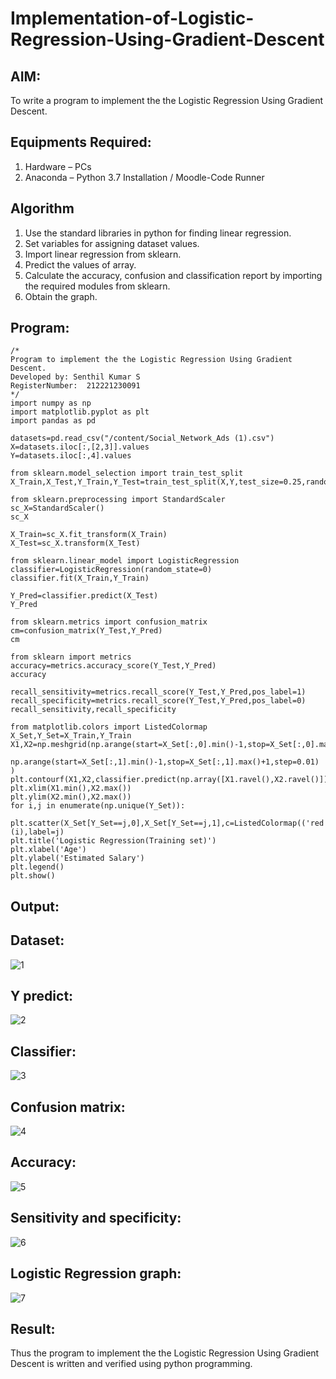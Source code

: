 # Implementation-of-Logistic-Regression-Using-Gradient-Descent

## AIM:
To write a program to implement the the Logistic Regression Using Gradient Descent.

## Equipments Required:
1. Hardware – PCs
2. Anaconda – Python 3.7 Installation / Moodle-Code Runner

## Algorithm
1. Use the standard libraries in python for finding linear regression.
2. Set variables for assigning dataset values.
3. Import linear regression from sklearn.
4. Predict the values of array.
5. Calculate the accuracy, confusion and classification report by importing the required modules from sklearn.
6. Obtain the graph.

## Program:
```
/*
Program to implement the the Logistic Regression Using Gradient Descent.
Developed by: Senthil Kumar S
RegisterNumber:  212221230091
*/
import numpy as np
import matplotlib.pyplot as plt
import pandas as pd

datasets=pd.read_csv("/content/Social_Network_Ads (1).csv")
X=datasets.iloc[:,[2,3]].values
Y=datasets.iloc[:,4].values

from sklearn.model_selection import train_test_split
X_Train,X_Test,Y_Train,Y_Test=train_test_split(X,Y,test_size=0.25,random_state=0)

from sklearn.preprocessing import StandardScaler
sc_X=StandardScaler()
sc_X

X_Train=sc_X.fit_transform(X_Train)
X_Test=sc_X.transform(X_Test)

from sklearn.linear_model import LogisticRegression
classifier=LogisticRegression(random_state=0)
classifier.fit(X_Train,Y_Train)

Y_Pred=classifier.predict(X_Test)
Y_Pred

from sklearn.metrics import confusion_matrix
cm=confusion_matrix(Y_Test,Y_Pred)
cm

from sklearn import metrics
accuracy=metrics.accuracy_score(Y_Test,Y_Pred)
accuracy

recall_sensitivity=metrics.recall_score(Y_Test,Y_Pred,pos_label=1)
recall_specificity=metrics.recall_score(Y_Test,Y_Pred,pos_label=0)
recall_sensitivity,recall_specificity

from matplotlib.colors import ListedColormap
X_Set,Y_Set=X_Train,Y_Train
X1,X2=np.meshgrid(np.arange(start=X_Set[:,0].min()-1,stop=X_Set[:,0].max()+1,step=0.01),
                 np.arange(start=X_Set[:,1].min()-1,stop=X_Set[:,1].max()+1,step=0.01) )
plt.contourf(X1,X2,classifier.predict(np.array([X1.ravel(),X2.ravel()]).T).reshape(X1.shape),alpha=0.75,cmap=ListedColormap(('red','blue')))
plt.xlim(X1.min(),X2.max())
plt.ylim(X2.min(),X2.max())
for i,j in enumerate(np.unique(Y_Set)):
    plt.scatter(X_Set[Y_Set==j,0],X_Set[Y_Set==j,1],c=ListedColormap(('red','blue'))(i),label=j)
plt.title('Logistic Regression(Training set)')
plt.xlabel('Age')
plt.ylabel('Estimated Salary')
plt.legend()
plt.show()
```

## Output:

## Dataset:
![1](https://user-images.githubusercontent.com/93860256/173226320-cf9be320-5a73-4d95-a4a1-857e514d79a4.PNG)


## Y predict:
![2](https://user-images.githubusercontent.com/93860256/173226419-e8f87e62-8702-4d88-b586-2669676e474a.PNG)


## Classifier:
![3](https://user-images.githubusercontent.com/93860256/173226429-c6b21f4f-344e-4e70-bc8f-67ebc789f625.PNG)


## Confusion matrix:
![4](https://user-images.githubusercontent.com/93860256/173226440-bed5805f-0a2d-4c6f-ab0d-fa269922118e.PNG)


## Accuracy:
![5](https://user-images.githubusercontent.com/93860256/173226448-74709c66-b895-4e6e-842e-b66857f3e9a9.PNG)


## Sensitivity and specificity:
![6](https://user-images.githubusercontent.com/93860256/173226453-154e3282-51f8-4eb3-8697-3b642e9fa138.PNG)


## Logistic Regression graph:
![7](https://user-images.githubusercontent.com/93860256/173226460-f982aca6-b7a0-49e4-bd04-3ba045c6b26c.PNG)


## Result:
Thus the program to implement the the Logistic Regression Using Gradient Descent is written and verified using python programming.

